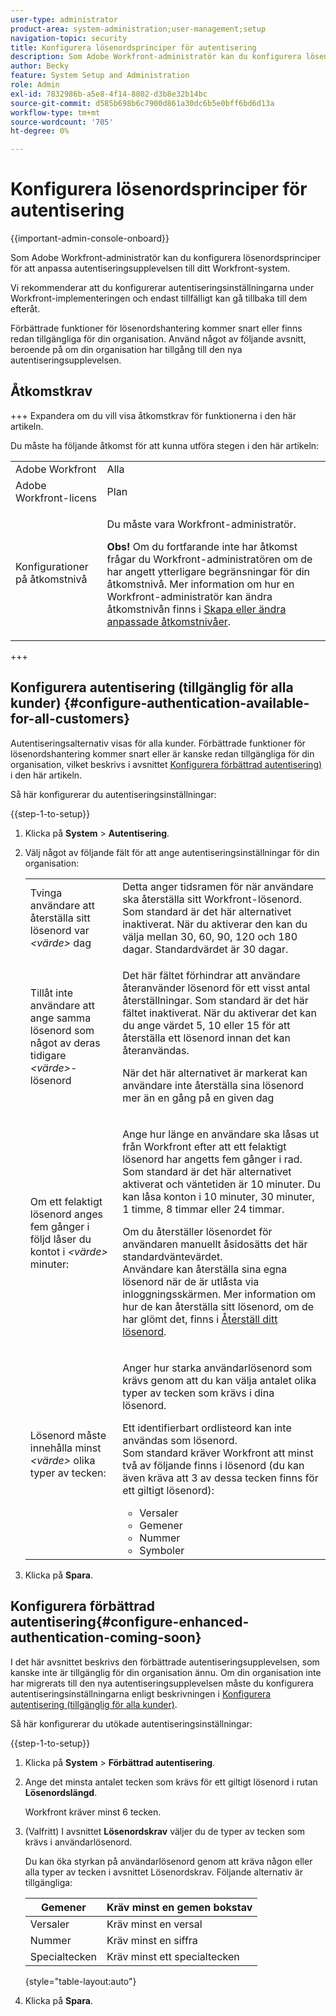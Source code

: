 ```yaml
---
user-type: administrator
product-area: system-administration;user-management;setup
navigation-topic: security
title: Konfigurera lösenordsprinciper för autentisering
description: Som Adobe Workfront-administratör kan du konfigurera lösenordsprinciper för att anpassa autentiseringsupplevelsen till ditt Workfront-system.
author: Becky
feature: System Setup and Administration
role: Admin
exl-id: 7832986b-a5e8-4f14-8802-d3b8e32b14bc
source-git-commit: d585b698b6c7900d861a30dc6b5e0bff6bd6d13a
workflow-type: tm+mt
source-wordcount: '705'
ht-degree: 0%

---
```


# Konfigurera lösenordsprinciper för autentisering

{{important-admin-console-onboard}}

Som Adobe Workfront-administratör kan du konfigurera lösenordsprinciper för att anpassa autentiseringsupplevelsen till ditt Workfront-system.

Vi rekommenderar att du konfigurerar autentiseringsinställningarna under Workfront-implementeringen och endast tillfälligt kan gå tillbaka till dem efteråt.

Förbättrade funktioner för lösenordshantering kommer snart eller finns redan tillgängliga för din organisation. Använd något av följande avsnitt, beroende på om din organisation har tillgång till den nya autentiseringsupplevelsen.

## Åtkomstkrav

+++ Expandera om du vill visa åtkomstkrav för funktionerna i den här artikeln.

Du måste ha följande åtkomst för att kunna utföra stegen i den här artikeln:

<table style="table-layout:auto"> 
 <col> 
 <col> 
 <tbody> 
  <tr> 
   <td role="rowheader">Adobe Workfront</td> 
   <td>Alla</td> 
  </tr> 
  <tr> 
   <td role="rowheader">Adobe Workfront-licens</td> 
   <td>Plan</td> 
  </tr> 
  <tr> 
   <td role="rowheader">Konfigurationer på åtkomstnivå</td> 
   <td> <p>Du måste vara Workfront-administratör.</p> <p><b>Obs!</b> Om du fortfarande inte har åtkomst frågar du Workfront-administratören om de har angett ytterligare begränsningar för din åtkomstnivå. Mer information om hur en Workfront-administratör kan ändra åtkomstnivån finns i <a href="../../../administration-and-setup/add-users/configure-and-grant-access/create-modify-access-levels.md" class="MCXref xref">Skapa eller ändra anpassade åtkomstnivåer</a>.</p> </td> 
  </tr> 
 </tbody> 
</table>

+++

## Konfigurera autentisering (tillgänglig för alla kunder) {#configure-authentication-available-for-all-customers}

Autentiseringsalternativ visas för alla kunder. Förbättrade funktioner för lösenordshantering kommer snart eller är kanske redan tillgängliga för din organisation, vilket beskrivs i avsnittet [Konfigurera förbättrad autentisering)](#configure-enhanced-authentication-coming-soon) i den här artikeln.

Så här konfigurerar du autentiseringsinställningar:

{{step-1-to-setup}}

1. Klicka på **System** > **Autentisering**.

1. Välj något av följande fält för att ange autentiseringsinställningar för din organisation:

   <table style="table-layout:auto"> 
    <col> 
    <col> 
    <tbody> 
     <tr> 
      <td role="rowheader">Tvinga användare att återställa sitt lösenord var <em>&lt;värde&gt;</em> dag</td> 
      <td>Detta anger tidsramen för när användare ska återställa sitt Workfront-lösenord. Som standard är det här alternativet inaktiverat. När du aktiverar den kan du välja mellan 30, 60, 90, 120 och 180 dagar. Standardvärdet är 30 dagar.</td> 
     </tr> 
     <tr> 
      <td role="rowheader">Tillåt inte användare att ange samma lösenord som något av deras tidigare <em>&lt;värde&gt;</em>-lösenord</td> 
      <td> <p>Det här fältet förhindrar att användare återanvänder lösenord för ett visst antal återställningar. Som standard är det här fältet inaktiverat. När du aktiverar det kan du ange värdet 5, 10 eller 15 för att återställa ett lösenord innan det kan återanvändas.</p> <p>När det här alternativet är markerat kan användare inte återställa sina lösenord mer än en gång på en given dag</p> </td> 
     </tr> 
     <tr> 
      <td role="rowheader">Om ett felaktigt lösenord anges fem gånger i följd låser du kontot i <em>&lt;värde&gt;</em> minuter: </td> 
      <td> <p>Ange hur länge en användare ska låsas ut från Workfront efter att ett felaktigt lösenord har angetts fem gånger i rad. Som standard är det här alternativet aktiverat och väntetiden är 10 minuter. Du kan låsa konton i 10 minuter, 30 minuter, 1 timme, 8 timmar eller 24 timmar. </p> <p>Om du återställer lösenordet för användaren manuellt åsidosätts det här standardväntevärdet. <br>Användare kan återställa sina egna lösenord när de är utlåsta via inloggningsskärmen. Mer information om hur de kan återställa sitt lösenord, om de har glömt det, finns i <a href="../../../workfront-basics/manage-your-account-and-profile/managing-your-workfront-account/reset-your-password.md" class="MCXref xref">Återställ ditt lösenord</a>.</p> </td> 
     </tr> 
     <tr> 
      <td role="rowheader">Lösenord måste innehålla minst <em>&lt;värde&gt;</em> olika typer av tecken:</td> 
      <td> <p>Anger hur starka användarlösenord som krävs genom att du kan välja antalet olika typer av tecken som krävs i dina lösenord.</p> <p>Ett identifierbart ordlisteord kan inte användas som lösenord.<br>Som standard kräver Workfront att minst två av följande finns i lösenord (du kan även kräva att 3 av dessa tecken finns för ett giltigt lösenord): </p> 
       <ul> 
        <li>Versaler</li> 
        <li>Gemener</li> 
        <li>Nummer</li> 
        <li>Symboler</li> 
       </ul> </td> 
     </tr> 
    </tbody> 
   </table>

1. Klicka på **Spara**.

## Konfigurera förbättrad autentisering{#configure-enhanced-authentication-coming-soon}

I det här avsnittet beskrivs den förbättrade autentiseringsupplevelsen, som kanske inte är tillgänglig för din organisation ännu. Om din organisation inte har migrerats till den nya autentiseringsupplevelsen måste du konfigurera autentiseringsinställningarna enligt beskrivningen i [Konfigurera autentisering (tillgänglig för alla kunder)](#configure-authentication-available-for-all-customers).

Så här konfigurerar du utökade autentiseringsinställningar:

{{step-1-to-setup}}

1. Klicka på **System** > **Förbättrad autentisering**.
1. Ange det minsta antalet tecken som krävs för ett giltigt lösenord i rutan **Lösenordslängd**.

   Workfront kräver minst 6 tecken.

1. (Valfritt) I avsnittet **Lösenordskrav** väljer du de typer av tecken som krävs i användarlösenord.

   Du kan öka styrkan på användarlösenord genom att kräva någon eller alla typer av tecken i avsnittet Lösenordskrav. Följande alternativ är tillgängliga:

   | Gemener | Kräv minst en gemen bokstav |
   |---|---|
   | Versaler | Kräv minst en versal |
   | Nummer | Kräv minst en siffra |
   | Specialtecken | Kräv minst ett specialtecken |

   {style="table-layout:auto"}

1. Klicka på **Spara**.
